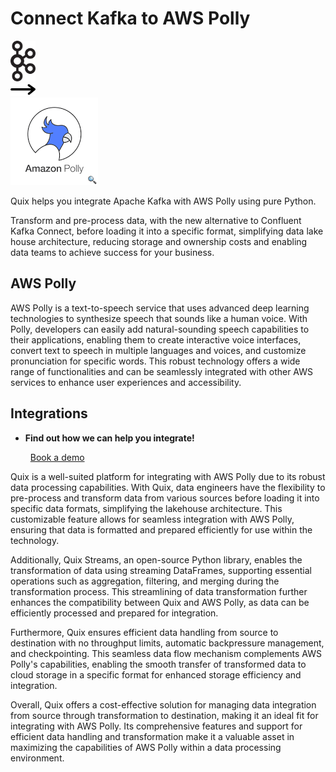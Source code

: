 # Connect Kafka to AWS Polly

<div class="connect-images cards blog-grid-card" markdown>
<div>
<img src="../images/kafka_logo.png" width="40px" />
</div>
<div>
<img src="../images/arrow.svg" width="40px" />
</div>
<div>
<img src="./images/aws-polly_1.jpg" />
</div>
</div>

Quix helps you integrate Apache Kafka with AWS Polly using pure Python.

Transform and pre-process data, with the new alternative to Confluent Kafka Connect, before loading it into a specific format, simplifying data lake house architecture, reducing storage and ownership costs and enabling data teams to achieve success for your business.

## AWS Polly

AWS Polly is a text-to-speech service that uses advanced deep learning technologies to synthesize speech that sounds like a human voice. With Polly, developers can easily add natural-sounding speech capabilities to their applications, enabling them to create interactive voice interfaces, convert text to speech in multiple languages and voices, and customize pronunciation for specific words. This robust technology offers a wide range of functionalities and can be seamlessly integrated with other AWS services to enhance user experiences and accessibility.

## Integrations

<div class="grid cards" markdown>

- __Find out how we can help you integrate!__

    <a class="md-button md-button--primary" href="https://share.hsforms.com/1iW0TmZzKQMChk0lxd_tGiw4yjw2?__hstc=175542013.2303933fbd746c0ac86d9ccbe9bc9100.1728383268831.1729603416735.1729620918855.31&__hssc=175542013.1.1729620918855&__hsfp=2132701734" target="_blank" style="margin:.5rem;">Book a demo</a>

</div>


Quix is a well-suited platform for integrating with AWS Polly due to its robust data processing capabilities. With Quix, data engineers have the flexibility to pre-process and transform data from various sources before loading it into specific data formats, simplifying the lakehouse architecture. This customizable feature allows for seamless integration with AWS Polly, ensuring that data is formatted and prepared efficiently for use within the technology.

Additionally, Quix Streams, an open-source Python library, enables the transformation of data using streaming DataFrames, supporting essential operations such as aggregation, filtering, and merging during the transformation process. This streamlining of data transformation further enhances the compatibility between Quix and AWS Polly, as data can be efficiently processed and prepared for integration.

Furthermore, Quix ensures efficient data handling from source to destination with no throughput limits, automatic backpressure management, and checkpointing. This seamless data flow mechanism complements AWS Polly's capabilities, enabling the smooth transfer of transformed data to cloud storage in a specific format for enhanced storage efficiency and integration.

Overall, Quix offers a cost-effective solution for managing data integration from source through transformation to destination, making it an ideal fit for integrating with AWS Polly. Its comprehensive features and support for efficient data handling and transformation make it a valuable asset in maximizing the capabilities of AWS Polly within a data processing environment.

